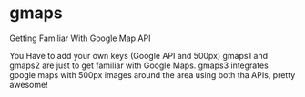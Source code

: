 # gmaps
Getting Familiar With Google Map API

You Have to add your own keys (Google API and 500px)
gmaps1 and gmaps2 are just to get familiar with Google Maps.
gmaps3 integrates google maps with 500px images around the area using both tha APIs, pretty awesome!
